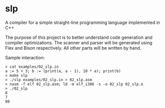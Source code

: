 # slp
A compiler for a simple straight-line programming language implemented in C++

The purpose of this project is to better understand code generation and compiler optimizations. The scanner and parser will be generated using Flex and Bison respectively. All other parts will be written by hand.

Sample interaction:
````
> cat examples/02_slp.in
a := 5 + 3; b := (print(a, a - 1), 10 * a); print(b)
> make slp
> ./slp examples/02_slp.in > 02_slp.asm
> nasm -f elf 02_slp.asm; ld -m elf_i386 -s -o 02_slp 02_slp.o
> ./02_slp
8
7
80
````